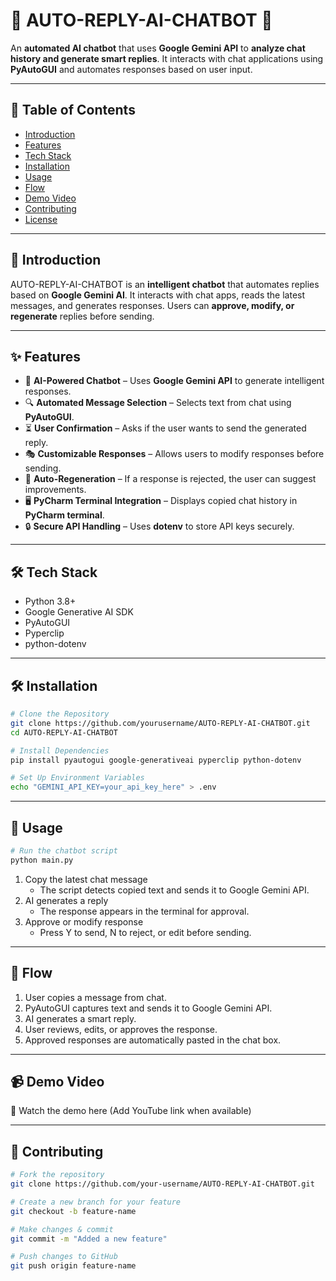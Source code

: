 # 🤖 AUTO-REPLY-AI-CHATBOT 🚀  

An **automated AI chatbot** that uses **Google Gemini API** to **analyze chat history and generate smart replies**. It interacts with chat applications using **PyAutoGUI** and automates responses based on user input.  

---

## 📖 Table of Contents  
- [Introduction](#introduction)  
- [Features](#features)  
- [Tech Stack](#tech-stack)  
- [Installation](#installation)  
- [Usage](#usage)  
- [Flow](#flow)  
- [Demo Video](#demo-video)  
- [Contributing](#contributing)  
- [License](#license)  

---

## 📝 Introduction  
AUTO-REPLY-AI-CHATBOT is an **intelligent chatbot** that automates replies based on **Google Gemini AI**. It interacts with chat apps, reads the latest messages, and generates responses. Users can **approve, modify, or regenerate** replies before sending.  

---

## ✨ Features  
- 🤖 **AI-Powered Chatbot** – Uses **Google Gemini API** to generate intelligent responses.  
- 🔍 **Automated Message Selection** – Selects text from chat using **PyAutoGUI**.  
- ⏳ **User Confirmation** – Asks if the user wants to send the generated reply.  
- 🎭 **Customizable Responses** – Allows users to modify responses before sending.  
- 🔄 **Auto-Regeneration** – If a response is rejected, the user can suggest improvements.  
- 🖥️ **PyCharm Terminal Integration** – Displays copied chat history in **PyCharm terminal**.  
- 🔒 **Secure API Handling** – Uses **dotenv** to store API keys securely.  

---

## 🛠️ Tech Stack
- Python 3.8+
- Google Generative AI SDK
- PyAutoGUI
- Pyperclip
- python-dotenv

---

## 🛠️ Installation  

```bash
# Clone the Repository
git clone https://github.com/yourusername/AUTO-REPLY-AI-CHATBOT.git
cd AUTO-REPLY-AI-CHATBOT

# Install Dependencies
pip install pyautogui google-generativeai pyperclip python-dotenv

# Set Up Environment Variables
echo "GEMINI_API_KEY=your_api_key_here" > .env
```

---

## 🚀 Usage  

```bash
# Run the chatbot script
python main.py
```

1. Copy the latest chat message
   - The script detects copied text and sends it to Google Gemini API.
2. AI generates a reply
   - The response appears in the terminal for approval.
3. Approve or modify response
   - Press Y to send, N to reject, or edit before sending.

---

## 🔄 Flow  
1. User copies a message from chat.
2. PyAutoGUI captures text and sends it to Google Gemini API.
3. AI generates a smart reply.
4. User reviews, edits, or approves the response.
5. Approved responses are automatically pasted in the chat box.

---

## 📹 Demo Video  
🔗 Watch the demo here (Add YouTube link when available)

---

## 🤝 Contributing  

```bash
# Fork the repository
git clone https://github.com/your-username/AUTO-REPLY-AI-CHATBOT.git

# Create a new branch for your feature
git checkout -b feature-name

# Make changes & commit
git commit -m "Added a new feature"

# Push changes to GitHub
git push origin feature-name
```